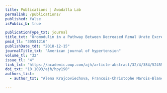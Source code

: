 ```yaml
---
title: Publications | Awadalla Lab
permalink: /publications/
published: false
isPublic_b: true

publicationType_txt: journal
title_txt: "Uromodulin in a Pathway Between Decreased Renal Urate Excretion and Albuminuria."
pmid_tl: "30551216"
publishDate_tdt: "2018-12-15"
journalTitle_txt: "American journal of hypertension"
volume_tl: "32"
issue_tl: "4"
link_txt: "https://academic.oup.com/ajh/article-abstract/32/4/384/5245514"
doi_txt: "10.1093/ajh/hpy190"
authors_list: 
  - author_txt: "Alena Krajcoviechova, Francois-Christophe Marois-Blanchet, Stephan Troyanov, Francois Harvey, Pierre Dumas, Johanne Tremblay, Renata Cifkova, Philip Awadalla, Francois Madore, Pavel Hamet"
 
---
```

